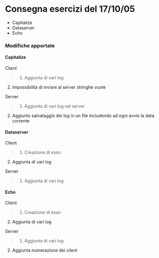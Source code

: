 # Consegna esercizi del 17/10/05
* Capitalize
* Dataserver
* Echo

### Modifiche apportate

#### Capitalize
Client
> 1. Aggiunta di vari log
 2. Impossibilità di inviare al server stringhe vuote

Server
> 1. Aggiunta di vari log nel server
2. Aggiunto salvataggio dei log in un file includendo ad ogni avvio la data corrente

#### Dataserver
Client
> 1. Creazione di esso
2. Aggiunta di vari log

Server
> 1. Aggiunta di vari log

#### Echo
Client
> 1. Creazione di esso
2. Aggiunta di vari log

Server
> 1. Aggiunta di vari log
2. Aggiunta numerazione dei client
